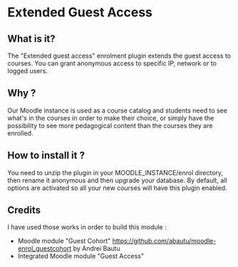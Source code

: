 # Extended Guest Access

## What is it?
The "Extended guest access" enrolment plugin extends the guest access to courses. You can grant anonymous access to specific IP, network or to logged users.

## Why ?
Our Moodle instance is used as a course catalog and students need to see what's in the courses in order to make their choice, or simply have the possibility to see more pedagogical content than the courses they are enrolled.

## How to install it ?
You need to unzip the plugin in your MOODLE_INSTANCE/enrol directory, then rename it anonymous and then upgrade your database.
By default, all options are activated so all your new courses will have this plugin enabled.

## Credits
I have used those works in order to build this module :
- Moodle module "Guest Cohort" https://github.com/abautu/moodle-enrol_guestcohort by Andrei Bautu
- Integrated Moodle module "Guest Access"
